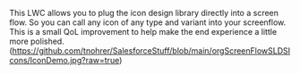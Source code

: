 This LWC allows you to plug the icon design library directly into a screen flow. So you can call any icon of any type and variant into your screenflow. This is a small QoL improvement to help make the end experience a little more polished. 
(https://github.com/tnohrer/SalesforceStuff/blob/main/orgScreenFlowSLDSIcons/IconDemo.jpg?raw=true)
